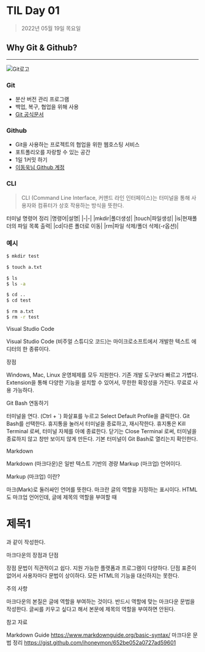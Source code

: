 # TIL Day 01

> 2022년 05월 19일 목요일

## Why Git & Github?

---

![Git로고](https://user-images.githubusercontent.com/49775540/168756716-68f9aebb-380f-4897-8141-78d8403f6113.png)

### Git

- 분산 버전 관리 프로그램
- 백업, 복구, 협업을 위해 사용
- [Git 공식문서](https://git-scm.com/book/ko/v2)

### Github

- Git을 사용하는 프로젝트의 협업을 위한 웹호스팅 서비스
- 포트폴리오를 자랑할 수 있는 공간
- 1일 1커밋 하기
- [이동욱님 Github 계정](https://github.com/jojoldu)

### CLI

> CLI (Command Line Interface, 커맨드 라인 인터페이스)는 터미널을 통해 사용자와 컴퓨터가 상호 작용하는 방식을 뜻한다.

터미널 명령어 정리
|명령어|설명|
|-|-|
|mkdir|폴더생성|
|touch|파일생성|
|is|현재폴더의 파일 목록 출력|
|cd|다른 폴더로 이동|
|rm|파일 삭제/폴더 삭제(-r옵션)|

### 예시

```bash
$ mkdir test

$ touch a.txt

$ ls
$ ls -a

$ cd ..
$ cd test

$ rm a.txt
$ rm -r test
```

Visual Studio Code

Visual Studio Code (비주얼 스튜디오 코드)는 마이크로소프트에서 개발한 텍스트 에디터의 한 종류이다.

장점

Windows, Mac, Linux 운영체제를 모두 지원한다.
기존 개발 도구보다 빠르고 가볍다.
Extension을 통해 다양한 기능을 설치할 수 있어서, 무한한 확장성을 가진다.
무료로 사용 가능하다.

Git Bash 연동하기

터미널을 연다. (Ctrl + `)
화살표를 누르고 Select Default Profile을 클릭한다.
Git Bash를 선택한다.
휴지통을 눌러서 터미널을 종료하고, 재시작한다.
휴지통은 Kill Terminal 로써, 터미널 자체를 아예 종료한다.
닫기는 Close Terminal 로써, 터미널을 종료하지 않고 창만 보이지 않게 만든다.
기본 터미널이 Git Bash로 열리는지 확인한다.

Markdown

Markdown (마크다운)은 일반 텍스트 기반의 경량 Markup (마크업) 언어이다.

Markup (마크업) 이란?

마크(Mark)로 둘러싸인 언어를 뜻한다. 마크란 글의 역할을 지정하는 표시이다.
HTML도 마크업 언어인데, 글에 제목의 역할을 부여할 때 <h1>제목1</h1> 과 같이 작성한다.

마크다운의 장점과 단점

장점
문법이 직관적이고 쉽다.
지원 가능한 플랫폼과 프로그램이 다양하다.
단점
표준이 없어서 사용자마다 문법이 상이하다.
모든 HTML의 기능을 대신하지는 못한다.

주의 사항

마크다운의 본질은 글에 역할을 부여하는 것이다.
반드시 역할에 맞는 마크다운 문법을 작성한다. 글씨를 키우고 싶다고 해서 본문에 제목의 역할을 부여하면 안된다.

참고 자료

Markdown Guide https://www.markdownguide.org/basic-syntax/
마크다운 문법 정리 https://gist.github.com/ihoneymon/652be052a0727ad59601
